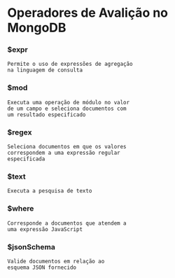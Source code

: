 # Operadores de Avalição no MongoDB

### $expr
```
Permite o uso de expressões de agregação
na linguagem de consulta
```

### $mod
```
Executa uma operação de módulo no valor
de um campo e seleciona documentos com 
um resultado especificado
```

### $regex

```
Seleciona documentos em que os valores
correspondem a uma expressão regular
especificada
```

### $text
```
Executa a pesquisa de texto
```

### $where
```
Corresponde a documentos que atendem a
uma expressão JavaScript
```

### $jsonSchema
```
Valide documentos em relação ao
esquema JSON fornecido
```


